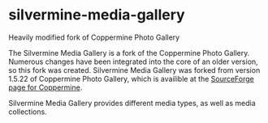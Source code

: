 silvermine-media-gallery
========================

Heavily modified fork of Coppermine Photo Gallery

The Silvermine Media Gallery is a fork of the Coppermine Photo Gallery. Numerous changes have been integrated into the
core of an older version, so this fork was created. Silvermine Media Gallery was forked from version 1.5.22 of Coppermine Photo Gallery, which is availible at the
[SourceForge page for Coppermine](http://sourceforge.net/p/coppermine/code/HEAD/tree/tags/cpg1.5.22/).

Silvermine Media Gallery provides different media types, as well as media collections.
